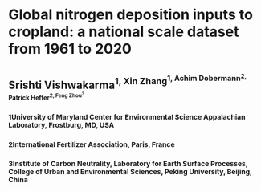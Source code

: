 # Global nitrogen deposition inputs to cropland: a national scale dataset from 1961 to 2020 
## Srishti Vishwakarma<sup>1, Xin Zhang<sup>1, Achim Dobermann<sup>2, Patrick Heffer<sup>2, Feng Zhou<sup>3
### <sup>1University of Maryland Center for Environmental Science Appalachian Laboratory, Frostburg, MD, USA
### <sup>2International Fertilizer Association, Paris, France
### <sup>3Institute of Carbon Neutrality, Laboratory for Earth Surface Processes, College of Urban and Environmental Sciences, Peking University, Beijing, China 

